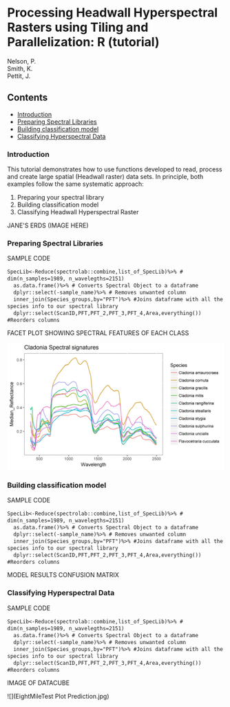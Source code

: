 # Processing Headwall Hyperspectral Rasters using Tiling and Parallelization:  R (tutorial)
Nelson, P.  
Smith, K.  
Pettit, J.  

## Contents
- [Introduction](#Introduction)
- [Preparing Spectral Libraries](#Introduction)
- [Building classification model](#Introduction)
- [Classifying Hyperspectral Data](#Introduction)
    
### Introduction
This tutorial demonstrates how to use functions developed to read, process and create large spatial (Headwall raster) data sets. In principle, both examples follow the same systematic approach:
1. Preparing your spectral library
2. Building classification model 
3. Classifying Headwall Hyperspectral Raster

JANE'S ERDS (IMAGE HERE)

### Preparing Spectral Libraries
SAMPLE CODE  
``` 
SpecLib<-Reduce(spectrolab::combine,list_of_SpecLib)%>% # dim(n_samples=1989, n_wavelegths=2151)
  as.data.frame()%>% # Converts Spectral Object to a dataframe
  dplyr::select(-sample_name)%>% # Removes unwanted column 
  inner_join(Species_groups,by="PFT")%>% #Joins dataframe with all the species info to our spectral library
  dplyr::select(ScanID,PFT,PFT_2,PFT_3,PFT_4,Area,everything()) #Reorders columns  
  ```
  
FACET PLOT SHOWING SPECTRAL FEATURES OF EACH CLASS

![](/Cladonia.jpg)

### Building classification model
SAMPLE CODE  
``` 
SpecLib<-Reduce(spectrolab::combine,list_of_SpecLib)%>% # dim(n_samples=1989, n_wavelegths=2151)
  as.data.frame()%>% # Converts Spectral Object to a dataframe
  dplyr::select(-sample_name)%>% # Removes unwanted column 
  inner_join(Species_groups,by="PFT")%>% #Joins dataframe with all the species info to our spectral library
  dplyr::select(ScanID,PFT,PFT_2,PFT_3,PFT_4,Area,everything()) #Reorders columns  
  ```
MODEL RESULTS
CONFUSION MATRIX

### Classifying Hyperspectral Data
SAMPLE CODE
``` 
SpecLib<-Reduce(spectrolab::combine,list_of_SpecLib)%>% # dim(n_samples=1989, n_wavelegths=2151)
  as.data.frame()%>% # Converts Spectral Object to a dataframe
  dplyr::select(-sample_name)%>% # Removes unwanted column 
  inner_join(Species_groups,by="PFT")%>% #Joins dataframe with all the species info to our spectral library
  dplyr::select(ScanID,PFT,PFT_2,PFT_3,PFT_4,Area,everything()) #Reorders columns  
  ```

IMAGE OF DATACUBE  

![](EightMileTest Plot Prediction.jpg)
















